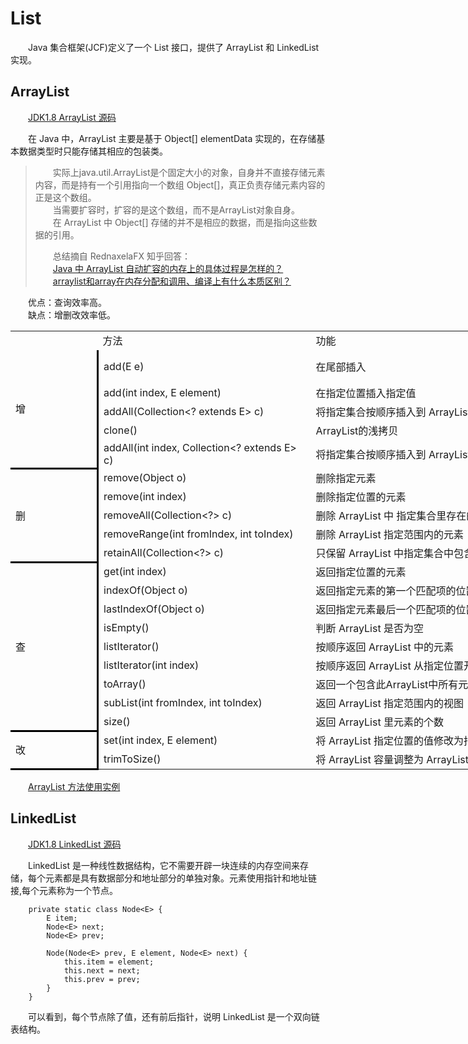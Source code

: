 # List  

&emsp;&emsp;Java 集合框架(JCF)定义了一个 List 接口，提供了 ArrayList 和 LinkedList 实现。  


## ArrayList  
  
&emsp;&emsp;[JDK1.8 ArrayList 源码](https://github.com/Rocky-17/Data_Structures_and_Algorithms/blob/master/src/ArrayList.java)  

&emsp;&emsp;在 Java 中，ArrayList 主要是基于 Object[] elementData 实现的，在存储基本数据类型时只能存储其相应的包装类。  
 
>&emsp;&emsp;实际上java.util.ArrayList是个固定大小的对象，自身并不直接存储元素内容，而是持有一个引用指向一个数组 Object[]，真正负责存储元素内容的正是这个数组。  
>&emsp;&emsp;当需要扩容时，扩容的是这个数组，而不是ArrayList对象自身。  
>&emsp;&emsp;在 ArrayList 中 Object[] 存储的并不是相应的数据，而是指向这些数据的引用。  
>  
>  
>
>&emsp;&emsp;总结摘自 RednaxelaFX 知乎回答：  
&emsp;&emsp;[Java 中 ArrayList 自动扩容的内存上的具体过程是怎样的？](https://www.zhihu.com/question/48872729/answer/113146864)  
&emsp;&emsp;[arraylist和array在内存分配和调用、编译上有什么本质区别？](https://www.zhihu.com/question/41169504/answer/89941026)  

  
&emsp;&emsp;优点：查询效率高。  
&emsp;&emsp;缺点：增删改效率低。  

<table border="0" cellpadding="0" cellspacing="0" width="1945" style="border-collapse: 
 collapse;table-layout:fixed;width:1458pt">
 <colgroup><col width="130" style="mso-width-source:userset;width:97.5pt">
 <col width="334" style="mso-width-source:userset;width:250.5pt">
 <col width="393" style="mso-width-source:userset;width:294.75pt">
 <col width="380" style="mso-width-source:userset;width:285pt">
 <col width="708" style="mso-width-source:userset;width:531pt">
 </colgroup><tbody><tr height="21" style="mso-height-source:userset;height:15.75pt" id="r0">
<td height="21" width="130" style="height:15.75pt;width:97.5pt;"></td>
<td class="x31" width="334" style="width:250.5pt;">方法</td>
<td class="x21" width="393" style="width:294.75pt;">功能</td>
<td class="x21" width="380" style="width:285pt;">代码示例</td>
<td class="x26" width="708" style="width:531pt;">备注</td>
 </tr>
 <tr height="20" style="mso-height-source:userset;height:15pt" id="r1">
<td rowspan="5" height="94" class="x24" style="border-right:3px solid windowtext;border-bottom:3px solid windowtext;height:70.5pt;">增</td>
<td class="x22">add(E e)</td>
<td class="x22">在尾部插入</td>
<td class="x22"></td>
<td class="x27">由于removeRange(int,int) 在 java.util.ArrayList 中是 protected 访问控制，并未暴露给用户，可以使用subList(start, end).clear()来达成相同效果</td>
 </tr>
 <tr height="19" style="mso-height-source:userset;height:14.25pt" id="r2">
<td class="x22">add(int index, E element)&nbsp;</td>
<td class="x22">在指定位置插入指定值</td>
<td class="x22"></td>
<td class="x27"></td>
 </tr>
 <tr height="19" style="mso-height-source:userset;height:14.25pt" id="r3">
<td class="x22">addAll(Collection&lt;? extends E&gt; c)</td>
<td class="x22">将指定集合按顺序插入到 ArrayList 尾部</td>
<td class="x22"></td>
<td class="x27"></td>
 </tr>
 <tr height="19" style="mso-height-source:userset;height:14.25pt" id="r4">
<td class="x22">clone()</td>
<td class="x28">ArrayList的浅拷贝</td>
<td class="x28">ArrayList cloneList = (ArrayList) arrli.clone();</td>
<td class="x27"></td>
 </tr>
 <tr height="20" style="mso-height-source:userset;height:15pt" id="r5">
<td class="x29">addAll(int index, Collection&lt;? extends E&gt; c)</td>
<td class="x29">将指定集合按顺序插入到 ArrayList 指定位置</td>
<td class="x29"></td>
<td class="x30"></td>
 </tr>
 <tr height="20" style="mso-height-source:userset;height:15pt" id="r6">
<td rowspan="5" height="94" class="x24" style="border-right:3px solid windowtext;border-bottom:3px solid windowtext;height:70.5pt;">删</td>
<td class="x22">remove(Object o)</td>
<td class="x22">删除指定元素</td>
<td class="x22"></td>
<td class="x27"></td>
 </tr>
 <tr height="19" style="mso-height-source:userset;height:14.25pt" id="r7">
<td class="x22">remove(int index)</td>
<td class="x22">删除指定位置的元素</td>
<td class="x22"></td>
<td class="x27"></td>
 </tr>
 <tr height="19" style="mso-height-source:userset;height:14.25pt" id="r8">
<td class="x22">removeAll(Collection&lt;?&gt; c)</td>
<td class="x22">删除 ArrayList 中 指定集合里存在的元素</td>
<td class="x22"></td>
<td class="x27"></td>
 </tr>
 <tr height="19" style="mso-height-source:userset;height:14.25pt" id="r9">
<td class="x22">removeRange(int fromIndex, int toIndex)</td>
<td class="x22">删除 ArrayList 指定范围内的元素</td>
<td class="x22"></td>
<td class="x27"></td>
 </tr>
 <tr height="20" style="mso-height-source:userset;height:15pt" id="r10">
<td class="x29">retainAll(Collection&lt;?&gt; c)</td>
<td class="x29">只保留 ArrayList 中指定集合中包含的元素。</td>
<td class="x29"></td>
<td class="x30"></td>
 </tr>
 <tr height="20" style="mso-height-source:userset;height:15pt" id="r11">
<td rowspan="9" height="170" class="x24" style="border-right:3px solid windowtext;border-bottom:3px solid windowtext;height:127.5pt;">查</td>
<td class="x22">get(int index)</td>
<td class="x22">返回指定位置的元素</td>
<td class="x22"></td>
<td class="x27"></td>
 </tr>
 <tr height="19" style="mso-height-source:userset;height:14.25pt" id="r12">
<td class="x22">indexOf(Object o)</td>
<td class="x22">返回指定元素的第一个匹配项的位置</td>
<td class="x22"></td>
<td class="x27"></td>
 </tr>
 <tr height="19" style="mso-height-source:userset;height:14.25pt" id="r13">
<td class="x22">lastIndexOf(Object o)</td>
<td class="x22">返回指定元素最后一个匹配项的位置</td>
<td class="x22"></td>
<td class="x27"></td>
 </tr>
 <tr height="19" style="mso-height-source:userset;height:14.25pt" id="r14">
<td class="x22">isEmpty()</td>
<td class="x22">判断 ArrayList 是否为空</td>
<td class="x22"></td>
<td class="x27"></td>
 </tr>
 <tr height="19" style="mso-height-source:userset;height:14.25pt" id="r15">
<td class="x22">listIterator()</td>
<td class="x22">按顺序返回 ArrayList 中的元素</td>
<td class="x22"></td>
<td class="x27"></td>
 </tr>
 <tr height="19" style="mso-height-source:userset;height:14.25pt" id="r16">
<td class="x22">listIterator(int index)</td>
<td class="x22">按顺序返回 ArrayList 从指定位置开始的的元素</td>
<td class="x22"></td>
<td class="x27"></td>
 </tr>
 <tr height="19" style="mso-height-source:userset;height:14.25pt" id="r17">
<td class="x22">toArray()</td>
<td class="x22">返回一个包含此ArrayList中所有元素的数组。</td>
<td class="x28">Object array[] = arrli.toArray();</td>
<td class="x27"></td>
 </tr>
 <tr height="19" style="mso-height-source:userset;height:14.25pt" id="r18">
<td class="x22">subList(int fromIndex, int toIndex)</td>
<td class="x22">返回 ArrayList 指定范围内的视图</td>
<td class="x22"></td>
<td class="x27"></td>
 </tr>
 <tr height="20" style="mso-height-source:userset;height:15pt" id="r19">
<td class="x29">size()</td>
<td class="x29">返回 ArrayList 里元素的个数</td>
<td class="x29"></td>
<td class="x30"></td>
 </tr>
 <tr height="20" style="mso-height-source:userset;height:15pt" id="r20">
<td rowspan="2" height="37" class="x24" style="border-right:3px solid windowtext;border-bottom:3px solid windowtext;height:27.75pt;">改</td>
<td class="x22">set(int index, E element)</td>
<td class="x22">将 ArrayList 指定位置的值修改为指定值</td>
<td class="x22"></td>
<td class="x27"></td>
 </tr>
 <tr height="20" style="mso-height-source:userset;height:15pt" id="r21">
<td class="x29">trimToSize()</td>
<td class="x29">将 ArrayList 容量调整为 ArrayList 的当前大小。</td>
<td class="x29"></td>
<td class="x30"></td>
 </tr>
<!--[if supportMisalignedColumns]-->
 <tr height="0" style="display:none">
  <td width="130" style="width:97.5pt"></td>
  <td width="334" style="width:250.5pt"></td>
  <td width="393" style="width:294.75pt"></td>
  <td width="380" style="width:285pt"></td>
  <td width="708" style="width:531pt"></td>
 </tr>
 <!--[endif]-->
</tbody></table>



&emsp;&emsp;[ArrayList 方法使用实例](https://github.com/Rocky-17/Data_Structures_and_Algorithms/blob/master/CODE/ArrayList_Methods_Example.java)  

## LinkedList  

&emsp;&emsp;[JDK1.8 LinkedList 源码](https://github.com/Rocky-17/Data_Structures_and_Algorithms/blob/master/src/LinkedList.java)  

&emsp;&emsp;LinkedList 是一种线性数据结构，它不需要开辟一块连续的内存空间来存储，每个元素都是具有数据部分和地址部分的单独对象。元素使用指针和地址链接,每个元素称为一个节点。  
```
    private static class Node<E> {
        E item;
        Node<E> next;
        Node<E> prev;

        Node(Node<E> prev, E element, Node<E> next) {
            this.item = element;
            this.next = next;
            this.prev = prev;
        }
    }
```
&emsp;&emsp;可以看到，每个节点除了值，还有前后指针，说明 LinkedList 是一个双向链表结构。

